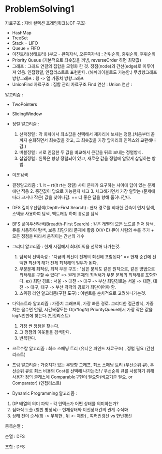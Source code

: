 # ProblemSolving1

자료구조 : 자바 컬렉션 프레임워크(JCF 구조)
- HashMap
- TreeSet
- Stack = LIFO
- Queue = FIFO
- 이진트리(상태트리) (부모 - 왼쪽자식, 오른쪽자식) : 전위순회, 중위순회, 후위순회
- Priority Queue (기본적으로 최솟값을 꺼냄, reverseOrder 하면 최댓값)
- 그래프 : 그래프 연결의 집합을 모형화 한 것. 정점(node)와 간선(edge)로 이루어져 있음. 인접행렬, 인접리스트로 표현한다. (해쉬테이블로도 가능함.)
  무방향그래프
  방향그래프 : 행 -> 열
  가중치 방향그래프
- UnionFind 자료구조 : 집합 관리 자료구조
    Find 연산 :
    Union 연산 : 

알고리즘 : 
- TwoPointers

- SlidingWindow

- 정렬 알고리즘 :
    1. 선택정렬 : 각 회차에서 최소값을 선택해서 제자리에 보내는 정렬.(처음부터 끝까지 순회하면서 최솟값을 찾고, 그 최솟값을 가장 앞자리의 인덱스와 교환해나감.)
    2. 버블정렬 : 서로 인접한 두 값을 비교해서 큰값을 뒤로 보내는 정렬방식.
    3. 삽입정렬 : 왼쪽은 항상 정렬되어 있고, 새로운 값을 정렬에 알맞게 삽입하는 방법.
  
- 이분검색

- 결정알고리즘 : 
            1. lt ~ rt(lt rt는 정렬) 사이 문제가 요구하는 사이에 답이 있는 문제에만 적용
            2. 중간값이 답으로 가능한지 체크
            3. 체크해가면서 가장 알맞는 (문제에 따라 크거나 작은) 값을 찾아나감. == 더 좋은 답을 향해 좁혀나간다.

- DFS 깊이우선탐색(Depth-First Search) : 현재 경로를 최대한 깊숙이 먼저 탐색, 스택을 사용하여 탐색, 백트래킹 하며 경로를 탐색

- BFS 넓이우선탐색(Breadth-First Search) : 같은 레벨의 모든 노드를 먼저 탐색, 큐를 사용하여 탐색, 보통 최단거리 문제에 활용 O(V+E)  큐아 사람의 수를 추가 + 모든 정점을 따라서 움직이는 간선의 개수

- 그리디 알고리즘 : 현재 시점에서 최대이익을 선택해 나가는것.
    1. 탐욕적 선택속성 : "지금의 최선이 전체의 최선에 포함된다" => 현재 순간에 선택한 최선의 해가 전체 최적해의 일부가 된다.
    2. 부분문제 최적성, 최적 부분 구조 : "남은 문제도 같은 원칙으로, 같은 방법으로 최적해를 구할 수 있다" => 원래 문제의 최적해가 부분 문제의 최적해를 포함한다.
                                    ex) 최단 경로 : 서울 -> 대전 -> 대구 -> 부산 최단경로는 서울 -> 대전, 대전 -> 대구, 대구 -> 부산 각각의 경로가 최단이어야 함.
    3. 스위핑 라인 알고리즘(구현 도구) : 이벤트를 순차적으로 고려해나가는것.
  
- 다익스트라 알고리즘 : 가중치 그래프의, 가장 빠른 경로. 그리디한 접근방식, 가중치는 음수면 안됨, 시간복잡도는 O(n*logN) PriorityQueue에서 가장 작은 값을 logN번만에 찾는다.(인접리스트)  
    1. 가장 싼 정점을 찾는다.
    2. 그 정점의 이웃들을 검색한다.
    3. 반복한다. 

- 크르수칼 알고리즘 : 최소 스패닝 트리 (유니온 파인드 자료구조) , 정렬 필요 (간선리스트)   
  
- 프림 알고리즘 : 가중치가 있는 무방향 그래프, 최소 스패닝 트리 (우선순위 큐), 우선순위 큐로 최소 비용의 Cost를 선택해 나가는것! / 우선순위 큐를 사용하기 위해 사용자 정의 클래스에 Comparable구현이 필요함(비교기준 필요. or Comparator) (인접리스트)

- Dynamic Programming 알고리즘 : 
1. DP 배열의 의미 파악 - 각 인덱스가 어떤 상태를 의미하는가?
2. 점화식 도출 (벨만 방정식) - 현재상태와 이전상태간의 관계 수식화
3. 상태 전이 순서(앞 -> 무제한 , 뒤 <- 제한) , 여러번갱신 vs 한번갱신

중복순열 :

순열 : DFS

조합 : DFS

